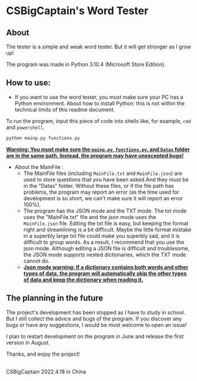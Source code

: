 # CSBigCaptain's Word Tester

## About

The tester is a simple and weak word tester. But it will get stronger as I grow up!

The program was made in Python 3.10.4 (Microsoft Store Edition).

## How to use:

- If you want to use the word tester, you must make sure your PC has a Python environment. About how to install Python: this is not within the technical limits of this readme document.

To run the program, input this piece of code into shells like, for example, `cmd` and `powershell`.
  ```powershell
  python mainp.py functions.py
  ```

**<u>Warning: You must make sure the `mainp.py`, `functions.py`, and `Datas` folder are in the same path. Instead, the program may have unexcepted bugs!</u>**

- About the MainFile :
  - The MainFile files (including `MainFile.txt` and `MainFile.json`) are used to store questions that you have been asked.And they must be in the "Datas" folder. Without these files, or if the file path has problems, the program may report an error (as the time used for development is so short, we can't make sure it will report an error 100%).
  - The program has the JSON mode and the TXT mode. The txt mode uses the "MainFile.txt" file and the json mode uses the `MainFile.json` file. Editing the txt file is easy, but keeping the format right and streamlining is a bit difficult. Maybe the little format mistake in a superbly large txt file could make you superbly sad, and it is difficult to group words. As a result, I recommend that you use the json mode. Although editing a JSON file is difficult and troublesome, the JSON mode supports nested dictionaries, which the TXT mode cannot do.
  - <u>**Json mode warning: If a dictionary contains both words and other types of data, the program will automatically skip the other types of data and keep the dictionary when reading it.**</u>

## The planning in the future

The project's development has been stopped as I have to study in school. But I still collect the advice and bugs of the program. If you discover any bugs or have any suggestions, I would be most welcome to open an issue!

I plan to restart development on the program in June and release the first version in August.

Thanks, and enjoy the project!

</br>
CSBigCaptain
2022.4.18 in China
